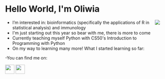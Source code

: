 <h1> Hello World, I'm Oliwia </h1>


<img align="right" src="https://user-images.githubusercontent.com/97887717/194167932-73a3840c-d04a-410a-b11a-71af7a0a252b.png">


- I’m interested in: bioinformatics (specifically the applications of R in statistical analysis) and immunology
- I'm just starting out this year so bear with me, there is more to come
- Currently teaching myself Python with CS50's Introduction to Programming with Python
- On my way to learning many more! What I started learning so far:
<p align='left'>
<a <img height="30" src=""></a>
<a <img height="30" src=""></a>
<a <img height="30" src=""></a>
<a <img height="30" src=""></a>
</p>

-You can find me on:
<p align='left'>
<href="https://www.linkedin.com/in/oliwia-mruk/"><img height="30" src="https://img.shields.io/badge/LinkedIn-0077B5?style=for-the-badge&logo=linkedin&logoColor=white">
<a href="https://github.com/olinm"><img height="30" src="https://img.shields.io/badge/GitHub-100000?style=for-the-badge&logo=github&logoColor=white"></a>
</p>
<!---
olinm/olinm is a ✨ special ✨ repository because its `README.md` (this file) appears on your GitHub profile.
You can click the Preview link to take a look at your changes.
--->
